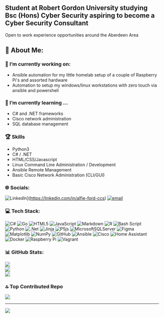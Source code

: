 ## Student at Robert Gordon University studying Bsc (Hons) Cyber Security aspiring to become a Cyber Security Consultant
Open to work experience opportunities around the Aberdeen Area

## 💫 About Me:
### 🔭 I’m currently working on:
  - Ansible automation for my little homelab setup of a couple of Raspberry Pi's and assorted hardware
  - Automation to setup my windows/linux workstations with zero touch via ansible and powershell
### 🌱 I’m currently learning ...
  - C# and .NET frameworks
  - Cisco network administration
  - SQL database management

### 🏆 Skills
  - Python3
  - C# / .NET
  - HTML/CSS/Javascript
  - Linux Command Line Administration / Development
  - Ansible Remote Management
  - Basic Cisco Network Administration (CLI/GUI)

### 🌐 Socials:
![LinkedIn](https://img.shields.io/badge/LinkedIn-%230077B5.svg?logo=linkedin&logoColor=white)](https://linkedin.com/in/alfie-ford-ccs) [![email](https://img.shields.io/badge/Email-D14836?logo=gmail&logoColor=white)](mailto:alfieford.cybersec@protonmail.com) 

### 💻 Tech Stack:
![C#](https://img.shields.io/badge/c%23-%23239120.svg?style=flat&logo=csharp&logoColor=white) ![Go](https://img.shields.io/badge/go-%2300ADD8.svg?style=flat&logo=go&logoColor=white) ![HTML5](https://img.shields.io/badge/html5-%23E34F26.svg?style=flat&logo=html5&logoColor=white) ![JavaScript](https://img.shields.io/badge/javascript-%23323330.svg?style=flat&logo=javascript&logoColor=%23F7DF1E) ![Markdown](https://img.shields.io/badge/markdown-%23000000.svg?style=flat&logo=markdown&logoColor=white) ![R](https://img.shields.io/badge/r-%23276DC3.svg?style=flat&logo=r&logoColor=white) ![Bash Script](https://img.shields.io/badge/bash_script-%23121011.svg?style=flat&logo=gnu-bash&logoColor=white) ![Python](https://img.shields.io/badge/python-3670A0?style=flat&logo=python&logoColor=ffdd54) ![.Net](https://img.shields.io/badge/.NET-5C2D91?style=flat&logo=.net&logoColor=white) ![Jinja](https://img.shields.io/badge/jinja-white.svg?style=flat&logo=jinja&logoColor=black) ![P5js](https://img.shields.io/badge/p5.js-ED225D?style=flat&logo=p5.js&logoColor=FFFFFF) ![MicrosoftSQLServer](https://img.shields.io/badge/Microsoft%20SQL%20Server-CC2927?style=flat&logo=microsoft%20sql%20server&logoColor=white) ![Figma](https://img.shields.io/badge/figma-%23F24E1E.svg?style=flat&logo=figma&logoColor=white) ![Matplotlib](https://img.shields.io/badge/Matplotlib-%23ffffff.svg?style=flat&logo=Matplotlib&logoColor=black) ![NumPy](https://img.shields.io/badge/numpy-%23013243.svg?style=flat&logo=numpy&logoColor=white) ![GitHub](https://img.shields.io/badge/github-%23121011.svg?style=flat&logo=github&logoColor=white) ![Ansible](https://img.shields.io/badge/ansible-%231A1918.svg?style=flat&logo=ansible&logoColor=white) ![Cisco](https://img.shields.io/badge/cisco-%23049fd9.svg?style=flat&logo=cisco&logoColor=black) ![Home Assistant](https://img.shields.io/badge/home%20assistant-%2341BDF5.svg?style=flat&logo=home-assistant&logoColor=white) ![Docker](https://img.shields.io/badge/docker-%230db7ed.svg?style=flat&logo=docker&logoColor=white) ![Raspberry Pi](https://img.shields.io/badge/-Raspberry_Pi-C51A4A?style=flat&logo=Raspberry-Pi) ![Vagrant](https://img.shields.io/badge/vagrant-%231563FF.svg?style=flat&logo=vagrant&logoColor=white)
### 📊 GitHub Stats:
![](https://github-readme-stats.vercel.app/api?username=Spectre7651&theme=transparent&hide_border=true&include_all_commits=true&count_private=true)<br/>
![](https://nirzak-streak-stats.vercel.app/?user=Spectre7651&theme=transparent&hide_border=true)<br/>
![](https://github-readme-stats.vercel.app/api/top-langs/?username=Spectre7651&theme=transparent&hide_border=true&include_all_commits=true&count_private=true&layout=compact)

### 🔝 Top Contributed Repo
![](https://github-contributor-stats.vercel.app/api?username=Spectre7651&limit=5&theme=dark&combine_all_yearly_contributions=true)

---
[![](https://visitcount.itsvg.in/api?id=Spectre7651&icon=0&color=0)](https://visitcount.itsvg.in)

<!-- Proudly created with GPRM ( https://gprm.itsvg.in ) -->
